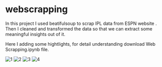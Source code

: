 # webscrapping


In this project I used beatifulsoup to scrap IPL data from ESPN website . Then I cleaned and transformed the data so that we can extract some meaningful insights out of it.

Here I adding some hightlights, for detail understanding download Web Scrapping.ipynb file.


![1](https://github.com/ramashish786/webscrapping/assets/55800734/4aace88a-8026-44a8-a3fa-5d391774ecac)
![2](https://github.com/ramashish786/webscrapping/assets/55800734/ab53e982-46b9-47f6-a937-45907b234019)
![3](https://github.com/ramashish786/webscrapping/assets/55800734/17871336-d1ed-4264-a299-4a4f90c48055)
![4](https://github.com/ramashish786/webscrapping/assets/55800734/83f12921-e0f2-436b-8317-b31e2166b572)




